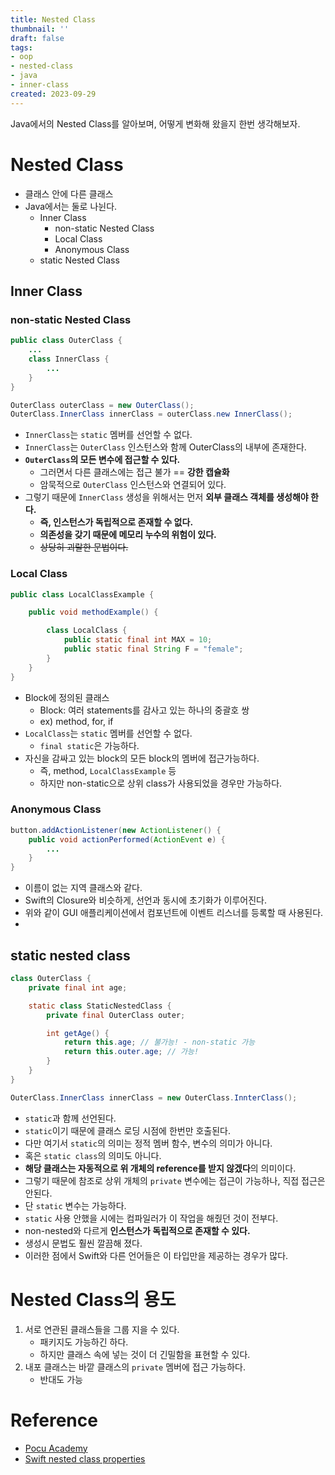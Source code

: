 ```yaml
---
title: Nested Class
thumbnail: ''
draft: false
tags:
- oop
- nested-class
- java
- inner-class
created: 2023-09-29
---
```


Java에서의 Nested Class를 알아보며, 어떻게 변화해 왔을지 한번 생각해보자.

# Nested Class

* 클래스 안에 다른 클래스
* Java에서는 둘로 나뉜다.
  * Inner Class
    * non-static Nested Class
    * Local Class
    * Anonymous Class
  * static Nested Class

## Inner Class

### non-static Nested Class

````java
public class OuterClass {
	...
    class InnerClass {
        ...
    }
}

OuterClass outerClass = new OuterClass();
OuterClass.InnerClass innerClass = outerClass.new InnerClass();
````

* `InnerClass`는 `static` 멤버를 선언할 수 없다.
* `InnerClass`는 `OuterClass` 인스턴스와 함께 OuterClass의 내부에 존재한다.
* **`OuterClass`의 모든 변수에 접근할 수 있다.**
  * 그러면서 다른 클래스에는 접근 불가 == **강한 캡슐화**
  * 암묵적으로 `OuterClass` 인스턴스와 연결되어 있다.
* 그렇기 때문에 `InnerClass` 생성을 위해서는 먼저 **외부 클래스 객체를 생성해야 한다.**
  * **즉, 인스턴스가 독립적으로 존재할 수 없다.**
  * **의존성을 갖기 때문에 메모리 누수의 위험이 있다.**
  * ~~상당히 괴랄한 문법이다.~~

### Local Class

````java
public class LocalClassExample {

    public void methodExample() {

        class LocalClass {
            public static final int MAX = 10;
            public static final String F = "female";
        }
    }
}
````

* Block에 정의된 클래스
  * Block: 여러 statements를 감사고 있는 하나의 중괄호 쌍
  * ex) method, for, if
* `LocalClass`는 `static` 멤버를 선언할 수 없다.
  * `final static`은 가능하다.
* 자신을 감싸고 있는 block의 모든 block의 멤버에 접근가능하다.
  * 즉, method, `LocalClassExample` 등
  * 하지만 non-static으로 상위 class가 사용되었을 경우만 가능하다.

### Anonymous Class

````java
button.addActionListener(new ActionListener() {
    public void actionPerformed(ActionEvent e) {
        ...
    }
}
````

* 이름이 없는 지역 클래스와 같다.
* Swift의 Closure와 비슷하게, 선언과 동시에 초기화가 이루어진다.
* 위와 같이 GUI 애플리케이션에서 컴포넌트에 이벤트 리스너를 등록할 때 사용된다.
* 

## static nested class

````java
class OuterClass {
    private final int age;

    static class StaticNestedClass {
        private final OuterClass outer;

        int getAge() {
            return this.age; // 불가능! - non-static 가능
            return this.outer.age; // 가능!
        }    
    }
}

OuterClass.InnerClass innerClass = new OuterClass.InnterClass();
````

* `static`과 함께 선언된다.
* `static`이기 때문에 클래스 로딩 시점에 한번만 호출된다.
* 다만 여기서 `static`의 의미는 정적 멤버 함수, 변수의 의미가 아니다.
* 혹은 `static class`의 의미도 아니다.
* **해당 클래스는 자동적으로 위 개체의 reference를 받지 않겠다**의 의미이다.
* 그렇기 때문에 참조로 상위 개체의 `private` 변수에는 접근이 가능하나, 직접 접근은 안된다.
* 단 `static` 변수는 가능하다.
* `static` 사용 안했을 시에는 컴파일러가 이 작업을 해줬던 것이 전부다.
* non-nested와 다르게 **인스턴스가 독립적으로 존재할 수 있다.**
* 생성시 문법도 훨씬 깔끔해 졌다.
* 이러한 점에서 Swift와 다른 언어들은 이 타입만을 제공하는 경우가 많다.

# Nested Class의 용도

1. 서로 연관된 클래스들을 그룹 지을 수 있다.
   * 패키지도 가능하긴 하다.
   * 하지만 클래스 속에 넣는 것이 더 긴밀함을 표현할 수 있다.
1. 내포 클래스는 바깥 클래스의 `private` 멤버에 접근 가능하다.
   * 반대도 가능

# Reference

* [Pocu Academy](https://pocu.academy/ko)
* [Swift nested class properties](https://stackoverflow.com/questions/26806932/swift-nested-class-properties)
